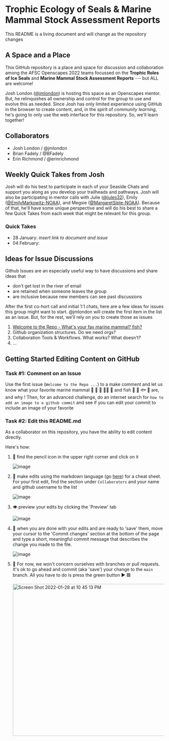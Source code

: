 # Trophic Ecology of Seals & Marine Mammal Stock Assessment Reports

This README is a living document and will change as the repository changes

## A Space and a Place

This GitHub repository is a place and space for discussion and collaboration 
among the AFSC Openscapes 2022 teams focussed on the 
**Trophic Roles of Ice Seals** and **Marine Mammal Stock Assessment Reports** --- but ALL are welcome!

Josh London ([@jmlondon](https://github.com/jmlondon)) is hosting this space as an Openscapes mentor. But, he relinquishes 
all ownership and control for the group to use and evolve this as needed. Since Josh has 
only limited experience using GitHub in the browser to create content, and, in the spirit 
of *community learning*, he's going to only use the web interface for this repository. 
So, we'll learn together!

## Collaborators

- Josh London / @jmlondon
- Brian Fadely / @BFadely
- Erin Richmond / @erinrichmond

## Weekly Quick Takes from Josh

Josh will do his best to participate in each of your Seaside Chats and support you along
as you develop your trailheads and pathways. Josh will also be participating in mentor
calls with Julie ([@jules32](https://github.com/jules32)), 
Emily ([@EmilyMarkowitz-NOAA](https://github.com/EmilyMarkowitz-NOAA)), 
and Megsie ([@MargaretSiple-NOAA](https://github.com/MargaretSiple-NOAA)). 
Because of that, he'll have some unique perspective and will do his best to share a few 
Quick Takes from each week that might be relevant for this group.

### Quick Takes
- 28 January: _insert link to document and issue_
- 04 February:

## Ideas for Issue Discussions

Github Issues are an especially useful way to have discussions and share ideas that
- don't get lost in the river of email
- are retained when someone leaves the group
- are inclusive because new members can see past discussions

After the first co-hort call and initial 1:1 chats, here are a few ideas for issues
this group might want to start. @jmlondon will create the first item in the list as an
issue. But, for the rest, we'll rely on you to create those as issues

1. [Welcome to the Repo - What's your fav marine mammal? fish?](https://github.com/jmlondon/trophic-sars/issues/1)
2. Github organization structures. Do we need orgs?
3. Collaboration Tools & Workflows. What works? What doesn't?
4. ...

## Getting Started Editing Content on GitHub

### Task #1: Comment on an Issue
Use the first issue (`Welcome to the Repo ...`) to a make comment and let us know what your favorite
marine mammal 🦭 🐳 🐋 🐻‍❄️ 🐬 and fish 🐠 🐡 🐟 🦈 are, and why ! Then, for an advanced challenge,
do an internet search for `how to add an image to a github commit` and see if you can edit your
commit to include an image of your favorite

### Task #2: Edit this README.md
As a collaborator on this repository, you have the ability to edit content directly.

Here's how:

1. 📝 find the pencil icon in the upper right corner and click on it

    ![image](https://user-images.githubusercontent.com/513923/151650553-13f580f9-b766-4cdb-85ae-c8e9e0244894.png)

2. 📜 make edits using the markdown language (go [here](https://www.markdownguide.org/basic-syntax/)) for a cheat sheet.
    For your first edit, find the section under `Collaborators` and your name and github username to the list

    ![image](https://user-images.githubusercontent.com/513923/151650641-81ff50ba-627e-4093-a2d9-b4e371d362ad.png)

3. 👁️ preview your edits by clicking the 'Preview' tab

    ![image](https://user-images.githubusercontent.com/513923/151650704-ee7359aa-6da7-4217-b281-2741221eaae0.png)

4. 🏹 when you are done with your edits and are ready to 'save' them, move your cursor to the
'Commit changes' section at the bottom of the page and type a short, meaningful commit message 
that describes the change you made to the file.

    ![image](https://user-images.githubusercontent.com/513923/151650774-24bd5ea7-230e-42ff-b7a9-b622bfe330e3.png)

5. 🍏 For now, we won't concern ourselves with branches or pull requests. It's ok to go ahead and commit (aka 'save') your
change to the `main` branch. All you have to do is press the green button ▶️ 🟩

    <img width="482" alt="Screen Shot 2022-01-28 at 10 45 13 PM" src="https://user-images.githubusercontent.com/513923/151650836-30a9640a-1cfb-44a4-829c-6198b9b079f4.png">
